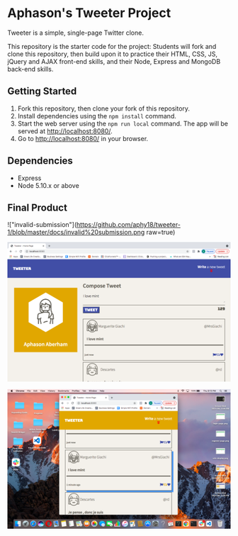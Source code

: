 # Aphason's Tweeter Project

Tweeter is a simple, single-page Twitter clone.

This repository is the starter code for the project: Students will fork and clone this repository, then build upon it to practice their HTML, CSS, JS, jQuery and AJAX front-end skills, and their Node, Express and MongoDB back-end skills.

## Getting Started

1. Fork this repository, then clone your fork of this repository.
2. Install dependencies using the `npm install` command.
3. Start the web server using the `npm run local` command. The app will be served at <http://localhost:8080/>.
4. Go to <http://localhost:8080/> in your browser.

## Dependencies

- Express
- Node 5.10.x or above

## Final Product

!["invalid-submission"](https://github.com/aphy18/tweeter-1/blob/master/docs/invalid%20submission.png raw=true)

!["tweeter-display"](https://github.com/aphy18/tweeter-1/blob/master/docs/tweeter%20display.png?raw=true)

!["tweeter-minimize"](https://github.com/aphy18/tweeter-1/blob/master/docs/tweeter%20minimized.png?raw=true)

